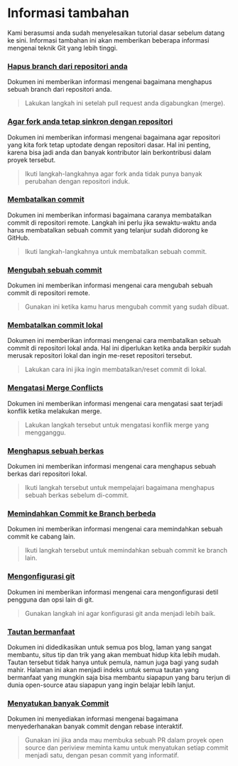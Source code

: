 # Informasi tambahan

Kami berasumsi anda sudah menyelesaikan tutorial dasar sebelum datang ke sini. Informasi tambahan ini akan memberikan beberapa informasi mengenai teknik Git yang lebih tinggi.

### [Hapus branch dari repositori anda](removing-branch-from-your-repository.md)
Dokumen ini memberikan informasi mengenai bagaimana menghapus sebuah branch dari repositori anda.
> Lakukan langkah ini setelah pull request anda digabungkan (merge).

### [Agar fork anda tetap sinkron dengan repositori](keeping-your-fork-synced-with-this-repository.md)
Dokumen ini memberikan informasi mengenai bagaimana agar repositori yang kita fork tetap uptodate dengan repositori dasar. Hal ini penting, karena bisa jadi anda dan banyak kontributor lain berkontribusi dalam proyek tersebut.
> Ikuti langkah-langkahnya agar fork anda tidak punya banyak perubahan dengan repositori induk.

### [Membatalkan commit](reverting-a-commit.md)
Dokumen ini memberikan informasi bagaimana caranya membatalkan commit di repositori remote. Langkah ini perlu jika sewaktu-waktu anda harus membatalkan sebuah commit yang telanjur sudah didorong ke GitHub.
> Ikuti langkah-langkahnya untuk membatalkan sebuah commit.

### [Mengubah sebuah commit](amending-a-commit.md)
Dokumen ini memberikan informasi mengenai cara mengubah sebuah commit di repositori remote.
> Gunakan ini ketika kamu harus mengubah commit yang sudah dibuat.

### [Membatalkan commit lokal](undoing-a-commit.md)
Dokumen ini memberikan informasi mengenai cara membatalkan sebuah commit di repositori lokal anda. Hal ini diperlukan ketika anda berpikir sudah merusak repositori lokal dan ingin me-reset repositori tersebut.
> Lakukan cara ini jika ingin membatalkan/reset commit di lokal.

### [Mengatasi Merge Conflicts](resolving-merge-conflicts.md)
Dokumen ini memberikan informasi mengenai cara mengatasi saat terjadi konflik ketika melakukan merge.
> Lakukan langkah tersebut untuk mengatasi konflik merge yang mengganggu.

### [Menghapus sebuah berkas](removing-a-file.md)
Dokumen ini memberikan informasi mengenai cara menghapus sebuah berkas dari repositori lokal.
> Ikuti langkah tersebut untuk mempelajari bagaimana menghapus sebuah berkas sebelum di-commit.

### [Memindahkan Commit ke Branch berbeda](moving-a-commit-to-a-different-branch.md)
Dokumen ini memberikan informasi mengenai cara memindahkan sebuah commit ke cabang lain.
> Ikuti langkah tersebut untuk memindahkan sebuah commit ke branch lain.

### [Mengonfigurasi git](configuring-git.md)
Dokumen ini memberikan informasi mengenai cara mengonfigurasi detil pengguna dan opsi lain di git.
> Gunakan langkah ini agar konfigurasi git anda menjadi lebih baik.

### [Tautan bermanfaat](Useful-links-for-further-learning.md)
Dokumen ini didedikasikan untuk semua pos blog, laman yang sangat membantu, situs tip dan trik yang akan membuat hidup kita lebih mudah. Tautan tersebut tidak hanya untuk pemula, namun juga bagi yang sudah mahir. Halaman ini akan menjadi indeks untuk semua tautan yang bermanfaat yang mungkin saja bisa membantu siapapun yang baru terjun di dunia open-source atau siapapun yang ingin belajar lebih lanjut.

### [Menyatukan banyak Commit](squashing-commits.md)
Dokumen ini menyediakan informasi mengenai bagaimana menyederhanakan banyak commit dengan rebase interaktif.
> Gunakan ini jika anda mau membuka sebuah PR dalam proyek open source dan periview meminta kamu untuk menyatukan setiap commit menjadi satu, dengan pesan commit yang informatif.
